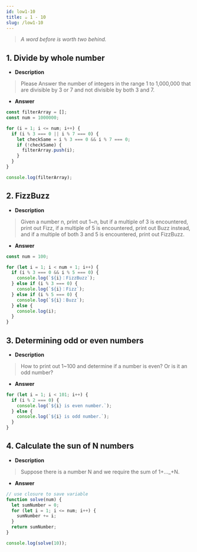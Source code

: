 ```yaml
---
id: low1-10
title: ☕ 1 - 10
slug: /low1-10
---
```


> _A word before is worth two behind._

## 1. Divide by whole number

<!-- 請回答 1-10000000 這個範圍內，能被3或7整除，並且不能同時被3和7整除的整數數量。 -->

- <strong>Description</strong>

> Please Answer the number of integers in the range 1 to 1,000,000 that are divisible by 3 or 7 and not divisible by both 3 and 7.

- <strong>Answer</strong>

```js
const filterArray = [];
const num = 1000000;

for (i = 1; i <= num; i++) {
  if (i % 3 === 0 || i % 7 === 0) {
    let checkSame = i % 3 === 0 && i % 7 === 0;
    if (!checkSame) {
      filterArray.push(i);
    }
  }
}

console.log(filterArray);
```

## 2. FizzBuzz

<!-- 給一個數字 n，印出 1~n，但如果碰到 3 的倍數，印出 Fizz，碰到 5 的倍數，改印 Buzz，若同時碰到 3 跟 5 的倍數，印出 FizzBuzz。 -->

- <strong>Description</strong>

> Given a number n, print out 1~n, but if a multiple of 3 is encountered, print out Fizz, if a multiple of 5 is encountered, print out Buzz instead, and if a multiple of both 3 and 5 is encountered, print out FizzBuzz.

- <strong>Answer</strong>

```js
const num = 100;

for (let i = 1; i < num + 1; i++) {
  if (i % 3 === 0 && i % 5 === 0) {
    console.log(`${i}：FizzBuzz`);
  } else if (i % 3 === 0) {
    console.log(`${i}：Fizz`);
  } else if (i % 5 === 0) {
    console.log(`${i}：Buzz`);
  } else {
    console.log(i);
  }
}
```

## 3. Determining odd or even numbers

<!-- 如何印出 1~100？並判斷某個數是偶數？或是奇數？ -->

- <strong>Description</strong>

> How to print out 1~100 and determine if a number is even? Or is it an odd number?

- <strong>Answer</strong>

```js
for (let i = 1; i < 101; i++) {
  if (i % 2 === 0) {
    console.log(`${i} is even number.`);
  } else {
    console.log(`${i} is odd number.`);
  }
}
```

## 4. Calculate the sun of N numbers

<!-- 假設有一個數字 N，我們要求 1+…_+N 的總和。 -->

- <strong>Description</strong>

> Suppose there is a number N and we require the sum of 1+...\_+N.

- <strong>Answer</strong>

```js
// use closure to save variable
function solve(num) {
  let sumNumber = 0;
  for (let i = 1; i <= num; i++) {
    sumNumber += i;
  }
  return sumNumber;
}

console.log(solve(10));
```

<!-- ## 5. -->

<!-- 給定兩個正整數 a 與 b，輸出 a + b 的結果。 -->

<!-- - <strong>Description</strong> -->

<!-- > Given two positive integers a and b, output the result of a + b. -->
